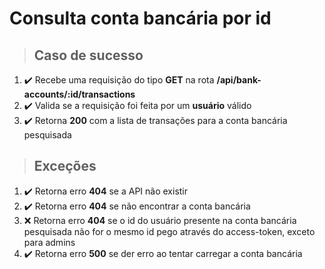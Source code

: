 # Consulta conta bancária por id

> ## Caso de sucesso

1. ✔️ Recebe uma requisição do tipo **GET** na rota **/api/bank-accounts/:id/transactions**
2. ✔️ Valida se a requisição foi feita por um **usuário** válido
3. ✔️ Retorna **200** com a lista de transações para a conta bancária pesquisada

> ## Exceções

1. ✔️ Retorna erro **404** se a API não existir
2. ✔️ Retorna erro **404** se não encontrar a conta bancária
4. ❌ Retorna erro **404** se o id do usuário presente na conta bancária pesquisada não for o mesmo id pego através do access-token, exceto para admins
5. ✔️ Retorna erro **500** se der erro ao tentar carregar a conta bancária
